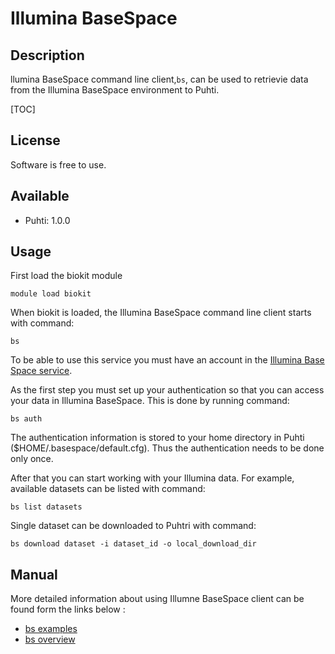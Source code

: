 
# Illumina BaseSpace

## Description

llumina BaseSpace command line client,`bs`, can be used to retrievie data from the Illumina BaseSpace environment to Puhti.

[TOC]

## License

Software is free to use.

## Available

*    Puhti: 1.0.0 

## Usage
First load the biokit module
```text
module load biokit
```

When biokit is loaded, the Illumina BaseSpace command line client starts with command:
```text
bs
```

To be able to use this service you must have an account in the [Illumina Base Space service](https://emea.illumina.com/products/by-type/informatics-products/basespace-sequence-hub.html).

As the first step you must set up your authentication so that you can access your data in Illumina BaseSpace. 
This is done by running command:
```text
bs auth
```

The authentication information is stored to your home directory in Puhti
($HOME/.basespace/default.cfg). Thus the authentication needs to be done only
once.

After that you can start working with your Illumina data. For example, available datasets can be listed with command:
```text
bs list datasets
```

Single dataset can be downloaded to Puhtri with command:
```text
bs download dataset -i dataset_id -o local_download_dir
```

## Manual

More detailed information about using Illumne BaseSpace client can be found form the links below :

*   [bs examples](https://developer.basespace.illumina.com/docs/content/documentation/cli/cli-examples)
*   [bs overview](https://developer.basespace.illumina.com/docs/content/documentation/cli/cli-overview)

